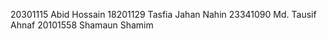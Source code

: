 

20301115	Abid Hossain
18201129	Tasfia Jahan Nahin
23341090	Md. Tausif Ahnaf
20101558	Shamaun Shamim
